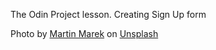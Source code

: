 The Odin Project lesson. Creating Sign Up form

Photo by <a href="https://unsplash.com/@martys111?utm_content=creditCopyText&utm_medium=referral&utm_source=unsplash">Martin Marek</a> on <a href="https://unsplash.com/photos/a-view-of-a-mountain-range-covered-in-fog--y9T0XDEUYo?utm_content=creditCopyText&utm_medium=referral&utm_source=unsplash">Unsplash</a>
  